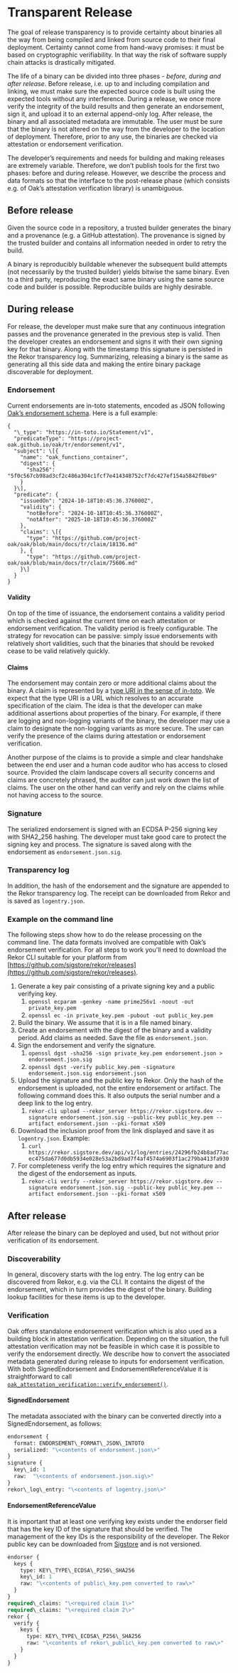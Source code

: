 # Transparent Release

The goal of release transparency is to provide certainty about binaries all the
way from being compiled and linked from source code to their final deployment.
Certainty cannot come from hand-wavy promises: it must be based on cryptographic
verifiability. In that way the risk of software supply chain attacks is
drastically mitigated.

The life of a binary can be divided into three phases \- _before, during and
after release_. Before release, i.e. up to and including compilation and
linking, we must make sure the expected source code is built using the expected
tools without any interference. During a release, we once more verify the
integrity of the build results and then generate an endorsement, sign it, and
upload it to an external append-only log. After release, the binary and all
associated metadata are immutable. The user must be sure that the binary is not
altered on the way from the developer to the location of deployment. Therefore,
prior to any use, the binaries are checked via attestation or endorsement
verification.

The developer’s requirements and needs for building and making releases are
extremely variable. Therefore, we don’t publish tools for the first two phases:
before and during release. However, we describe the process and data formats so
that the interface to the post-release phase (which consists e.g. of Oak’s
attestation verification library) is unambiguous.

## Before release

Given the source code in a repository, a trusted builder generates the binary
and a provenance (e.g. a GitHub attestation). The provenance is signed by the
trusted builder and contains all information needed in order to retry the build.

A binary is reproducibly buildable whenever the subsequent build attempts (not
necessarily by the trusted builder) yields bitwise the same binary. Even to a
third party, reproducing the exact same binary using the same source code and
builder is possible. Reproducible builds are highly desirable.

## During release

For release, the developer must make sure that any continuous integration passes
and the provenance generated in the previous step is valid. Then the developer
creates an endorsement and signs it with their own signing key for that binary.
Along with the timestamp this signature is persisted in the Rekor transparency
log. Summarizing, releasing a binary is the same as generating all this side
data and making the entire binary package discoverable for deployment.

### Endorsement

Current endorsements are in-toto statements, encoded as JSON following
[Oak’s endorsement schema](https://project-oak.github.io/oak/tr/endorsement/v1).
Here is a full example:

```jsonc
{
  "\_type": "https://in-toto.io/Statement/v1",
  "predicateType": "https://project-oak.github.io/oak/tr/endorsement/v1",
  "subject": \[{
    "name": "oak_functions_container",
    "digest": {
      "sha256": "5f0c567cb98ad3cf2c486a304c1fcf7e414348752cf7dc427ef154a5842f0be9"
    }
  }\],
  "predicate": {
    "issuedOn": "2024-10-18T10:45:36.376000Z",
    "validity": {
      "notBefore": "2024-10-18T10:45:36.376000Z",
      "notAfter": "2025-10-18T10:45:36.376000Z"
    },
    "claims": \[{
      "type": "https://github.com/project-oak/oak/blob/main/docs/tr/claim/18136.md"
    }, {
      "type": "https://github.com/project-oak/oak/blob/main/docs/tr/claim/75606.md"
    }\]
  }
}
```

#### Validity

On top of the time of issuance, the endorsement contains a validity period which
is checked against the current time on each attestation or endorsement
verification. The validity period is freely configurable. The strategy for
revocation can be passive: simply issue endorsements with relatively short
validities, such that the binaries that should be revoked cease to be valid
relatively quickly.

#### Claims

The endorsement may contain zero or more additional claims about the binary. A
claim is represented by a
[type URI in the sense of in-toto](https://github.com/in-toto/attestation/blob/main/spec/v1/field_types.md#TypeURI).
We expect that the type URI is a URL which resolves to an accurate specification
of the claim. The idea is that the developer can make additional assertions
about properties of the binary. For example, if there are logging and
non-logging variants of the binary, the developer may use a claim to designate
the non-logging variants as more secure. The user can verify the presence of the
claims during attestation or endorsement verification.

Another purpose of the claims is to provide a simple and clear handshake between
the end user and a human code auditor who has access to closed source. Provided
the claim landscape covers all security concerns and claims are concretely
phrased, the auditor can just work down the list of claims. The user on the
other hand can verify and rely on the claims while not having access to the
source.

### Signature

The serialized endorsement is signed with an ECDSA P-256 signing key with
SHA2_256 hashing. The developer must take good care to protect the signing key
and process. The signature is saved along with the endorsement as
`endorsement.json.sig`.

### Transparency log

In addition, the hash of the endorsement and the signature are appended to the
Rekor transparency log. The receipt can be downloaded from Rekor and is saved as
`logentry.json`.

### Example on the command line

The following steps show how to do the release processing on the command line.
The data formats involved are compatible with Oak’s endorsement verification.
For all steps to work you'll need to download the Rekor CLI suitable for your
platform from
[https://github.com/sigstore/rekor/releases](https://github.com/sigstore/rekor/releases).

1. Generate a key pair consisting of a private signing key and a public
   verifying key.
   1. `openssl ecparam -genkey -name prime256v1 -noout -out private_key.pem`
   2. `openssl ec -in private_key.pem -pubout -out public_key.pem`
2. Build the binary. We assume that it is in a file named binary.
3. Create an endorsement with the digest of the binary and a validity period.
   Add claims as needed. Save the file as `endorsement.json`.
4. Sign the endorsement and verify the signature.
   1. `openssl dgst -sha256 -sign private_key.pem endorsement.json > endorsement.json.sig`
   2. `openssl dgst -verify public_key.pem -signature endorsement.json.sig endorsement.json`
5. Upload the signature and the public key to Rekor. Only the hash of the
   endorsement is uploaded, not the entire endorsement or artifact. The
   following command does this. It also outputs the serial number and a deep
   link to the log entry.
   1. `rekor-cli upload --rekor_server https://rekor.sigstore.dev --signature endorsement.json.sig --public-key public_key.pem --artifact endorsement.json --pki-format x509`
6. Download the inclusion proof from the link displayed and save it as
   `logentry.json`. Example:
   1. `curl https://rekor.sigstore.dev/api/v1/log/entries/24296fb24b8ad77acec475da677d0db5934e028e53a2bd9ad7f4af4574a6903f1ac279ba413fa930`
7. For completeness verify the log entry which requires the signature and the
   digest of the endorsement as inputs.
   1. `rekor-cli verify --rekor_server https://rekor.sigstore.dev --signature endorsement.json.sig --public-key public_key.pem --artifact endorsement.json --pki-format x509`

## After release

After release the binary can be deployed and used, but not without prior
verification of its endorsement.

### Discoverability

In general, discovery starts with the log entry. The log entry can be discovered
from Rekor, e.g. via the CLI. It contains the digest of the endorsement, which
in turn provides the digest of the binary. Building lookup facilities for these
items is up to the developer.

### Verification

Oak offers standalone endorsement verification which is also used as a building
block in attestation verification. Depending on the situation, the full
attestation verification may not be feasible in which case it is possible to
verify the endorsement directly. We describe how to convert the associated
metadata generated during release to inputs for endorsement verification. With
both SignedEndorsement and EndorsementReferenceValue it is straightforward to
call
[`oak_attestation_verification::verify_endorsement()`](https://github.com/project-oak/oak/blob/d4159dbc3c7c5b0881f4e03fada326f1b44c074f/oak_attestation_verification/src/lib.rs#L52).

#### SignedEndorsement

The metadata associated with the binary can be converted directly into a
SignedEndorsement, as follows:

```proto
endorsement {
  format: ENDORSEMENT\_FORMAT\_JSON\_INTOTO
  serialized: "\<contents of endorsement.json\>"
}
signature {
  key\_id: 1
  raw:  "\<contents of endorsement.json.sig\>"
}
rekor\_log\_entry: "\<contents of logentry.json\>"
```

#### EndorsementReferenceValue

It is important that at least one verifying key exists under the endorser field
that has the key ID of the signature that should be verified. The management of
the key IDs is the responsibility of the developer. The Rekor public key can be
downloaded from [Sigstore](https://rekor.sigstore.dev/api/v1/log/publicKey) and
is not versioned.

```proto
endorser {
  keys {
    type: KEY\_TYPE\_ECDSA\_P256\_SHA256
    key\_id: 1
    raw: "\<contents of public\_key.pem converted to raw\>"
  }
}
required\_claims: "\<required claim 1\>"
required\_claims: "\<required claim 2\>"
rekor {
  verify {
    keys {
      type: KEY\_TYPE\_ECDSA\_P256\_SHA256
      raw: "\<contents of rekor\_public\_key.pem converted to raw\>"
    }
  }
}
```
